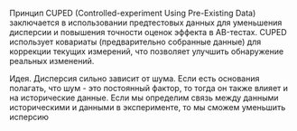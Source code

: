 Принцип CUPED (Controlled-experiment Using Pre-Existing Data) заключается в использовании предтестовых данных для уменьшения дисперсии и повышения точности оценок эффекта в AB-тестах. CUPED использует ковариаты (предварительно собранные данные) для коррекции текущих измерений, что позволяет улучшить обнаружение реальных изменений.

Идея. Дисперсия сильно зависит от шума. Если есть основания полагать, что шум - это постоянный фактор, то тогда он также влияет и на исторические данные. Если мы определим связь между данными историческими и данными в эксперименте, то мы сможем уменьшить исперсию